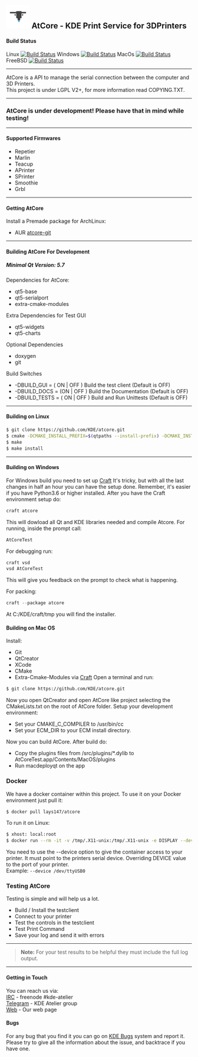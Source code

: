 ![Logo](testclient/AtCoreTest.png) AtCore - KDE Print Service for 3DPrinters
----
#### Build Status
Linux [![Build Status](https://build.kde.org/job/Extragear%20atcore%20kf5-qt5%20SUSEQt5.9/badge/icon)](https://build.kde.org/job/Extragear%20atcore%20kf5-qt5%20SUSEQt5.9/) Windows [![Build Status](https://binary-factory.kde.org/job/atcore-master-win32/badge/icon)](https://binary-factory.kde.org/job/atcore-master-win32/) MacOs [![Build Status](https://binary-factory.kde.org/job/atcore-master-macos/badge/icon)](https://binary-factory.kde.org/job/atcore-master-macos/) FreeBSD [![Build Status](https://build.kde.org/job/Extragear%20atcore%20kf5-qt5%20FreeBSDQt5.9/badge/icon)](https://build.kde.org/job/Extragear%20atcore%20kf5-qt5%20FreeBSDQt5.9/)

----

AtCore is a API to manage the serial connection between the computer and 3D Printers.<br/>
This project is under LGPL V2+, for more information read COPYING.TXT.

----
### AtCore is under development! Please have that in mind while testing!
----
#### Supported Firmwares
 - Repetier
 - Marlin
 - Teacup
 - APrinter
 - SPrinter
 - Smoothie
 - Grbl
 ---
#### Getting AtCore

Install a Premade package for ArchLinux:
 - AUR [atcore-git](https://aur.archlinux.org/packages/atcore-git/)
---
#### Building AtCore For Development
##### Minimal Qt Version: 5.7

Dependencies for AtCore:
 - qt5-base
 - qt5-serialport
 - extra-cmake-modules

Extra Dependencies for Test GUI
 - qt5-widgets
 - qt5-charts

Optional Dependencies
 - doxygen
 - git

Build Switches
 - -DBUILD_GUI = ( ON | OFF )  Build the test client (Default is OFF)
 - -DBUILD_DOCS = (ON | OFF ) Build the Documentation (Default is OFF)
 - -DBUILD_TESTS = ( ON | OFF ) Build and Run Unittests (Default is OFF) 

----
#### Building on Linux
```bash
$ git clone https://github.com/KDE/atcore.git
$ cmake -DCMAKE_INSTALL_PREFIX=$(qtpaths --install-prefix) -DCMAKE_INSTALL_LIBDIR=lib CMakeLists.txt
$ make
$ make install
```
----
#### Building on Windows

For Windows build you need to set up [Craft](https://community.kde.org/Guidelines_and_HOWTOs/Build_from_source/Windows)
It's tricky, but with all the last changes in half an hour you can have the setup done.
Remember, it's easier if you have Python3.6 or higher installed.
After you have the Craft environment setup do:
```powershell
craft atcore
```
This will dowload all Qt and KDE libraries needed and compile Atcore.
For running, inside the prompt call:
```powershell
AtCoreTest
```
For debugging run:
```powershell
craft vsd
vsd AtCoreTest
```
This will give you feedback on the prompt to check what is happening.

For packing:
```powershell
craft --package atcore
```
At C:/KDE/craft/tmp you will find the installer.

#### Building on Mac OS
Install:
 - Git
 - QtCreator
 - XCode
 - CMake
 - Extra-Cmake-Modules via [Craft](https://community.kde.org/Guidelines_and_HOWTOs/Build_from_source/Mac)
Open a terminal and run:
```bash
$ git clone https://github.com/KDE/atcore.git
```
Now you open QtCreator and open AtCore like project selecting the CMakeLists.txt on the root of AtCore folder.
Setup your development environment:
 - Set your CMAKE_C_COMPILER to /usr/bin/cc
 - Set your ECM_DIR to your ECM install directory.

Now you can build AtCore.
After build do:
 - Copy the plugins files from <buildpath>/src/plugins/*.dylib to AtCoreTest.app/Contents/MacOS/plugins
 - Run macdeployqt on the app

### Docker
We have a docker container within this project. To use it on your Docker environment just pull it:
```bash
$ docker pull lays147/atcore
```
To run it on Linux:
```bash
$ xhost: local:root
$ docker run --rm -it -v /tmp/.X11-unix:/tmp/.X11-unix -e DISPLAY --device DEVICE lays147/atcore:latest
```

You need to use the --device option to give the container access to your printer. It must point to the printers serial device.
Overriding DEVICE value to the port of your printer.
<br/>
Example: ```--device /dev/ttyUSB0```

### Testing AtCore

Testing is simple and will help us a lot.
  - Build / Install the testclient
  - Connect to your printer
  - Test the controls in the testclient
  - Test Print Command
  - Save your log and send it with errors
  
---
 > **Note:**
 > For your test results to be helpful they must include the full log output.

---
#### Getting in Touch
You can reach us via: <br/>
[IRC] - freenode #kde-atelier <br/>
[Telegram] - KDE Atelier group <br/>
[Web] - Our web page
#### Bugs
For any bug that you find it you can go on [KDE Bugs] system and report it. Please try to give all the information about the issue, and backtrace if you have one.

[IRC]: https://webchat.freenode.net/
[Telegram]: telegram.me/KDEAtelier
[KDE Bugs]: https://bugs.kde.org/enter_bug.cgi?product=Atelier&component=AtCore
[Web]: https://atelier.kde.org
